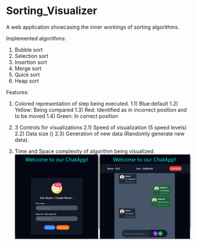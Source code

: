 # Sorting_Visualizer

A web application showcasing the inner workings of sorting algorithms.

Implemented algorithms:
1) Bubble sort
2) Selection sort
3) Insertion sort
4) Merge sort
5) Quick sort
6) Heap sort

Features:
1) Colored representation of step being executed.
  1.1) Blue:default
  1.2) Yellow: Being compared
  1.3) Red: Identified as in incorrect position and to be moved
  1.4) Green: In correct position
   
2) 3 Controls for visualizations
  2.1) Speed of visualization (5 speed levels)
  2.2) Data size ()
  2.3) Generation of new data (Randomly generate new data).
   
3) Time and Space complexity of algorithm being visualized.
![Sorting Visualizer](https://github.com/Gaurav-153/ChatApp/blob/b97cbeeff4ee3a563e7b5345ef406a8e3d7801c7/Screenshot%20(1).png)
